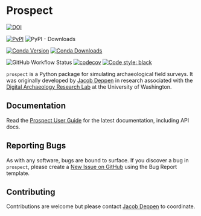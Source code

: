 # Prospect

[![DOI](https://zenodo.org/badge/157437912.svg)](https://zenodo.org/badge/latestdoi/157437912)

[![PyPI](https://img.shields.io/pypi/v/prospect)](https://pypi.org/project/prospect/) ![PyPI - Downloads](https://img.shields.io/pypi/dm/prospect)

[![Conda Version](https://img.shields.io/conda/vn/conda-forge/prospect.svg)](https://anaconda.org/conda-forge/prospect) [![Conda Downloads](https://img.shields.io/conda/dn/conda-forge/prospect.svg)](https://anaconda.org/conda-forge/prospect)

![GitHub Workflow Status](https://img.shields.io/github/workflow/status/deppen8/prospect/Run%20tests?label=tests)
[![codecov](https://codecov.io/gh/deppen8/prospect/branch/master/graph/badge.svg?token=05MJSIS9QA)](https://codecov.io/gh/deppen8/prospect) [![Code style: black](https://img.shields.io/badge/code%20style-black-000000.svg)](https://github.com/psf/black)

`prospect` is a Python package for simulating archaeological field surveys. It was originally developed by [Jacob Deppen](https://deppen8.github.io/) in research associated with the [Digital Archaeology Research Lab](https://www.digarlab.uw.edu/) at the University of Washington.

## Documentation

Read the [Prospect User Guide](https://deppen8.github.io/prospect) for the latest documentation, including API docs.

## Reporting Bugs

As with any software, bugs are bound to surface. If you discover a bug in `prospect`, please create a [New Issue on GitHub](https://github.com/deppen8/prospect/issues/new/choose) using the Bug Report template.

## Contributing

Contributions are welcome but please contact [Jacob Deppen](prospect.python@gmail.com) to coordinate.
